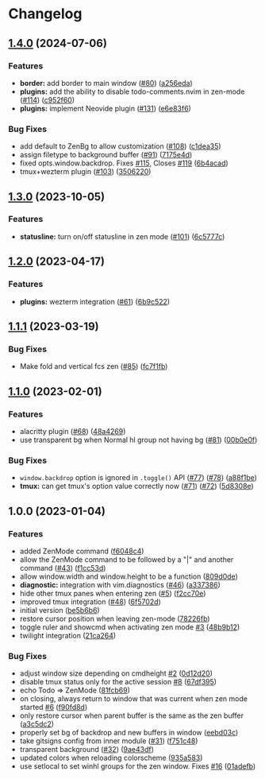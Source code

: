 # Changelog

## [1.4.0](https://github.com/folke/zen-mode.nvim/compare/v1.3.0...v1.4.0) (2024-07-06)


### Features

* **border:** add border to main window ([#80](https://github.com/folke/zen-mode.nvim/issues/80)) ([a256eda](https://github.com/folke/zen-mode.nvim/commit/a256edafd56347896cdcbaca989335dcf6aed111))
* **plugins:** add the ability to disable todo-comments.nvim in zen-mode ([#114](https://github.com/folke/zen-mode.nvim/issues/114)) ([c952f60](https://github.com/folke/zen-mode.nvim/commit/c952f607139a3c7bfd50ed091c8e5526dd057f63))
* **plugins:** implement Neovide plugin ([#131](https://github.com/folke/zen-mode.nvim/issues/131)) ([e6e83f6](https://github.com/folke/zen-mode.nvim/commit/e6e83f61ca40c730b7a852c807139f8c8a292316))


### Bug Fixes

* add default to ZenBg to allow customization ([#108](https://github.com/folke/zen-mode.nvim/issues/108)) ([c1dea35](https://github.com/folke/zen-mode.nvim/commit/c1dea35af945b08ad50a2e70cc734a9a14640078))
* assign filetype to background buffer ([#91](https://github.com/folke/zen-mode.nvim/issues/91)) ([7175e4d](https://github.com/folke/zen-mode.nvim/commit/7175e4d39f3ee66cf191340b65c1f8687b27d420))
* fixed opts.window.backdrop. Fixes [#115](https://github.com/folke/zen-mode.nvim/issues/115), Closes [#119](https://github.com/folke/zen-mode.nvim/issues/119) ([6b4acad](https://github.com/folke/zen-mode.nvim/commit/6b4acad4064fa37fbd8953d2d45b83b77174d524))
* tmux+wezterm plugin ([#103](https://github.com/folke/zen-mode.nvim/issues/103)) ([3506220](https://github.com/folke/zen-mode.nvim/commit/35062207ae1db4265e734e2a838689c9f5cf0fb0))

## [1.3.0](https://github.com/folke/zen-mode.nvim/compare/v1.2.0...v1.3.0) (2023-10-05)


### Features

* **statusline:** turn on/off statusline in zen mode ([#101](https://github.com/folke/zen-mode.nvim/issues/101)) ([6c5777c](https://github.com/folke/zen-mode.nvim/commit/6c5777cf9964c0db1dfde96c9a68b066722b84f0))

## [1.2.0](https://github.com/folke/zen-mode.nvim/compare/v1.1.1...v1.2.0) (2023-04-17)


### Features

* **plugins:** wezterm integration ([#61](https://github.com/folke/zen-mode.nvim/issues/61)) ([6b9c522](https://github.com/folke/zen-mode.nvim/commit/6b9c522b5f74706a46309b83d561ae5cac0f67f5))

## [1.1.1](https://github.com/folke/zen-mode.nvim/compare/v1.1.0...v1.1.1) (2023-03-19)


### Bug Fixes

* Make fold and vertical fcs zen ([#85](https://github.com/folke/zen-mode.nvim/issues/85)) ([fc7f1fb](https://github.com/folke/zen-mode.nvim/commit/fc7f1fb40a7d13ea34dd27e645e64c8b431a5269))

## [1.1.0](https://github.com/folke/zen-mode.nvim/compare/v1.0.0...v1.1.0) (2023-02-01)


### Features

* alacritty plugin ([#68](https://github.com/folke/zen-mode.nvim/issues/68)) ([48a4269](https://github.com/folke/zen-mode.nvim/commit/48a426953205c5556924f0904c82e23a2c161f72))
* use transparent bg when Normal hl group not having bg ([#81](https://github.com/folke/zen-mode.nvim/issues/81)) ([00b0e0f](https://github.com/folke/zen-mode.nvim/commit/00b0e0f68d6b4ade6e447462533a5a6a5aa39fcb))


### Bug Fixes

* `window.backdrop` option is ignored in `.toggle()` API ([#77](https://github.com/folke/zen-mode.nvim/issues/77)) ([#78](https://github.com/folke/zen-mode.nvim/issues/78)) ([a88f1be](https://github.com/folke/zen-mode.nvim/commit/a88f1be193e904f8c08a6ab4d22e923bd44de7de))
* **tmux:** can get tmux's option value correctly now ([#71](https://github.com/folke/zen-mode.nvim/issues/71)) ([#72](https://github.com/folke/zen-mode.nvim/issues/72)) ([5d8308e](https://github.com/folke/zen-mode.nvim/commit/5d8308ef39c14ecbd6850b56959094aa932285c6))

## 1.0.0 (2023-01-04)


### Features

* added ZenMode command ([f6048c4](https://github.com/folke/zen-mode.nvim/commit/f6048c443747576d744aff18a70b3687bc9da150))
* allow the ZenMode command to be followed by a "|" and another command ([#43](https://github.com/folke/zen-mode.nvim/issues/43)) ([f1cc53d](https://github.com/folke/zen-mode.nvim/commit/f1cc53d32b49cf962fb89a2eb0a31b85bb270f7c))
* allow window.width and window.height to be a function ([809d0de](https://github.com/folke/zen-mode.nvim/commit/809d0de7adeaf85d482b2b98532ee596d7cc9921))
* **diagnostic:** integration with vim.diagnostics ([#46](https://github.com/folke/zen-mode.nvim/issues/46)) ([a337386](https://github.com/folke/zen-mode.nvim/commit/a3373862e5ef99c1a3993e0230b538bb5cae8628))
* hide other tmux panes when entering zen ([#5](https://github.com/folke/zen-mode.nvim/issues/5)) ([f2cc70e](https://github.com/folke/zen-mode.nvim/commit/f2cc70e896b3fd6ca1e9fa297e6760a2998b227a))
* improved tmux integration ([#48](https://github.com/folke/zen-mode.nvim/issues/48)) ([6f5702d](https://github.com/folke/zen-mode.nvim/commit/6f5702db4fd4a4c9a212f8de3b7b982f3d93b03c))
* initial version ([be5b6b6](https://github.com/folke/zen-mode.nvim/commit/be5b6b6be223afaf27a45cd945cb259685a73daf))
* restore cursor position when leaving zen-mode ([78226fb](https://github.com/folke/zen-mode.nvim/commit/78226fb4dba4e4e92e9f43547abf09c5216312de))
* toggle ruler and showcmd when activating zen mode [#3](https://github.com/folke/zen-mode.nvim/issues/3) ([48b9b12](https://github.com/folke/zen-mode.nvim/commit/48b9b124cb628195f88c0e09ca4ba1a98af978c4))
* twilight integration ([21ca264](https://github.com/folke/zen-mode.nvim/commit/21ca264c6ae934ceac220cf719c0ed6c0216b057))


### Bug Fixes

* adjust window size depending on cmdheight [#2](https://github.com/folke/zen-mode.nvim/issues/2) ([0d12d20](https://github.com/folke/zen-mode.nvim/commit/0d12d20499bf9b482767d221372ff9ac2e116daa))
* disable tmux status only for the active session [#8](https://github.com/folke/zen-mode.nvim/issues/8) ([67df395](https://github.com/folke/zen-mode.nvim/commit/67df395fc10af373dca6326ee22b939d5f2f6647))
* echo Todo =&gt; ZenMode ([81fcb69](https://github.com/folke/zen-mode.nvim/commit/81fcb69cdecb72e886b902f7d09455f571b17d13))
* on closing, always return to window that was current when zen mode started [#6](https://github.com/folke/zen-mode.nvim/issues/6) ([f90fd8d](https://github.com/folke/zen-mode.nvim/commit/f90fd8ddbbb0516416a372ce15f9b7cf40a6c233))
* only restore cursor when parent buffer is the same as the zen buffer ([a3c5dc2](https://github.com/folke/zen-mode.nvim/commit/a3c5dc22b280dc48e9efbb08ca17a700572fdabc))
* properly set bg of backdrop and new buffers in window ([eebd03c](https://github.com/folke/zen-mode.nvim/commit/eebd03ce83bf7001b225b7229fd211a19e5db46b))
* take gitsigns config from inner module ([#31](https://github.com/folke/zen-mode.nvim/issues/31)) ([f751c48](https://github.com/folke/zen-mode.nvim/commit/f751c48620d4921dc5cb0fe93a8bb031ba57799f))
* transparent background ([#32](https://github.com/folke/zen-mode.nvim/issues/32)) ([9ae43df](https://github.com/folke/zen-mode.nvim/commit/9ae43df6ee4d6c3d47aea057086c9e56fca58234))
* updated colors when reloading colorscheme ([935a583](https://github.com/folke/zen-mode.nvim/commit/935a58307b64ce071689ba8ee915af5b9cdfe70c))
* use setlocal to set winhl groups for the zen window. Fixes [#16](https://github.com/folke/zen-mode.nvim/issues/16) ([01adefb](https://github.com/folke/zen-mode.nvim/commit/01adefbf32360346c6951fa41fea6d3698e3280f))
